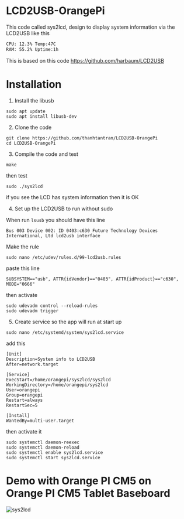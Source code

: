 # LCD2USB-OrangePi

This code called sys2lcd, design to display system information via the LCD2USB like this

```bash
CPU: 12.3% Temp:47C
RAM: 55.2% Uptime:1h
```

This is based on this code https://github.com/harbaum/LCD2USB

# Installation

1. Install the libusb
```
sudo apt update
sudo apt install libusb-dev
```

2. Clone the code
```
git clone https://github.com/thanhtantran/LCD2USB-OrangePi
cd LCD2USB-OrangePi
```

3. Compile the code and test
```
make
```
then test
```
sudo ./sys2lcd
```
if you see the LCD has system information then it is OK

4. Set up the LCD2USB to run without sudo

When run `lsusb` you should have this line
```
Bus 003 Device 002: ID 0403:c630 Future Technology Devices International, Ltd lcd2usb interface
```
Make the rule
```
sudo nano /etc/udev/rules.d/99-lcd2usb.rules
```
paste this line
```
SUBSYSTEM=="usb", ATTR{idVendor}=="0403", ATTR{idProduct}=="c630", MODE="0666"
```
then activate
```
sudo udevadm control --reload-rules
sudo udevadm trigger
```

5. Create service so the app will run at start up
```
sudo nano /etc/systemd/system/sys2lcd.service
```
add this
```
[Unit]
Description=System info to LCD2USB
After=network.target

[Service]
ExecStart=/home/orangepi/sys2lcd/sys2lcd
WorkingDirectory=/home/orangepi/sys2lcd
User=orangepi
Group=orangepi
Restart=always
RestartSec=5

[Install]
WantedBy=multi-user.target
```
then activate it
```
sudo systemctl daemon-reexec
sudo systemctl daemon-reload
sudo systemctl enable sys2lcd.service
sudo systemctl start sys2lcd.service
```
# Demo with Orange PI CM5 on Orange PI CM5 Tablet Baseboard

![sys2lcd](https://github.com/user-attachments/assets/51680674-bdca-4533-be21-97c2d9e7726d)
